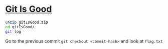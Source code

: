 # [Git Is Good](https://ctflearn.com/challenge/104)

```bash
unzip gitIsGood.zip
cd gitIsGood/
git log
```

Go to the previous commit `git checkout <commit-hash>` and look at `flag.txt`
